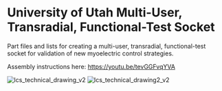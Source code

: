 # University of Utah Multi-User, Transradial, Functional-Test Socket
Part files and lists for creating a multi-user, transradial, functional-test socket for validation of new myoelectric control strategies.

Assembly instructions here: https://youtu.be/tevGGFvqYVA


![lcs_technical_drawing_v2](https://user-images.githubusercontent.com/99744399/163843302-e444a430-24f5-4850-a077-172787d890f1.png)
![lcs_technical_drawing2_v2](https://user-images.githubusercontent.com/99744399/163843315-528eda5d-5bdd-4058-85d0-129392771eea.png)
